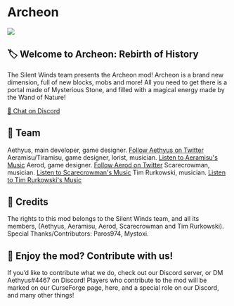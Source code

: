 # Archeon
![](https://media.discordapp.net/attachments/938106904129986590/992778838889222184/unknown.png?width=886&height=498)

## 🏷️ Welcome to Archeon: Rebirth of History

The Silent Winds team presents the Archeon mod! Archeon is a brand new dimension, full of new blocks, mobs and more! All you need to get there is a portal made of Mysterious Stone, and filled with a magical energy made by the Wand of Nature!

<a class="github-button" href="https://discord.gg/hhGPj8sMzT
" data-icon="octicon-comment-discussion" aria-label="Chat on Discord"> 💬 Chat on Discord</a>

## 🧱 Team

Aethyus, main developer, game designer.
<a class="github-button" href="https://twitter.com/ArcheonAethyus
" data-icon="octicon-comment-discussion" aria-label="Follow Aethyus on Twitter"> Follow Aethyus on Twitter</a>
Aeramisu/Tiramisu, game designer, lorist, musician.
<a class="github-button" href="https://soundcloud.com/aeramisu
" data-icon="octicon-comment-discussion" aria-label="Listen to Aeramisu's Music"> Listen to Aeramisu's Music</a>
Aerod, game designer.
<a class="github-button" href="https://twitter.com/AerodDev
" data-icon="octicon-comment-discussion" aria-label="Follow Aerod on Twitter"> Follow Aerod on Twitter</a>
Scarecrowman, musician.
<a class="github-button" href="https://soundcloud.com/scarecr0wman
" data-icon="octicon-comment-discussion" aria-label="Listen to Scarecrowman's Music"> Listen to Scarecrowman's Music</a>
Tim Rurkowski, musician.
<a class="github-button" href="https://timrurkowski.bandcamp.com/ 
" data-icon="octicon-comment-discussion" aria-label="Listen to Tim Rurkowski's Music"> Listen to Tim Rurkowski's Music</a>
 
## 📜 Credits

The rights to this mod belongs to the Silent Winds team, and all its members, (Aethyus, Aeramisu, Aerod, Scarecrowman and Tim Rurkowski).
Special Thanks/Contributors: Paros974, Mystoxi.

## 💖 Enjoy the mod? Contribute with us!

If you’d like to contribute what we do, check out our Discord server, or DM Aethyus#4467 on Discord! Players who contribute to the mod will be marked on our CurseForge page, here, and a special role on our Discord, and many other things! 
